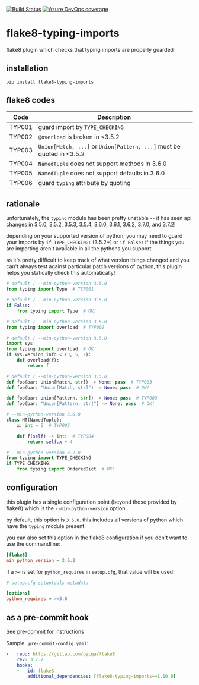 [![Build Status](https://dev.azure.com/asottile/asottile/_apis/build/status/asottile.flake8-typing-imports?branchName=master)](https://dev.azure.com/asottile/asottile/_build/latest?definitionId=23&branchName=master)
[![Azure DevOps coverage](https://img.shields.io/azure-devops/coverage/asottile/asottile/23/master.svg)](https://dev.azure.com/asottile/asottile/_build/latest?definitionId=23&branchName=master)

flake8-typing-imports
=====================

flake8 plugin which checks that typing imports are properly guarded

## installation

`pip install flake8-typing-imports`

## flake8 codes

| Code   | Description                                                           |
|--------|-----------------------------------------------------------------------|
| TYP001 | guard import by `TYPE_CHECKING`                                       |
| TYP002 | `@overload` is broken in <3.5.2                                       |
| TYP003 | `Union[Match, ...]` or `Union[Pattern, ...]` must be quoted in <3.5.2 |
| TYP004 | `NamedTuple` does not support methods in 3.6.0                        |
| TYP005 | `NamedTuple` does not support defaults in 3.6.0                       |
| TYP006 | guard `typing` attribute by quoting                                   |

## rationale

unfortunately, the `typing` module has been pretty unstable -- it has seen api
changes in 3.5.0, 3.5.2, 3.5.3, 3.5.4, 3.6.0, 3.6.1, 3.6.2, 3.7.0, and 3.7.2!

depending on your supported version of python, you may need to guard your
imports by `if TYPE_CHECKING:` (3.5.2+) or `if False:` if the things you are
importing aren't available in all the pythons you support.

as it's pretty difficult to keep track of what version things changed and you
can't always test against particular patch versions of python, this plugin
helps you statically check this automatically!

```python
# default / --min-python-version 3.5.0
from typing import Type  # TYP001
```

```python
# default / --min-python-version 3.5.0
if False:
    from typing import Type  # OK!
```

```python
# default / --min-python-version 3.5.0
from typing import overload  # TYP002
```

```python
# default / --min-python-version 3.5.0
import sys
from typing import overload  # OK!
if sys.version_info < (3, 5, 2):
    def overload(f):
        return f
```

```python
# default / --min-python-version 3.5.0
def foo(bar: Union[Match, str]) -> None: pass  # TYP003
def foo(bar: "Union[Match, str]") -> None: pass  # OK!

def foo(bar: Union[Pattern, str]) -> None: pass  # TYP003
def foo(bar: "Union[Pattern, str]") -> None: pass  # OK!
```

```python
# --min-python-version 3.6.0
class NT(NamedTuple):
    x: int = 5  # TYP005

    def f(self) -> int:  # TYP004
        return self.x + 4
```

```python
# --min-python-version 3.7.0
from typing import TYPE_CHECKING
if TYPE_CHECKING:
    from typing import OrderedDict  # OK!
```

## configuration

this plugin has a single configuration point (beyond those provided by flake8)
which is the `--min-python-version` option.

by default, this option is `3.5.0`.  this includes all versions of python
which have the `typing` module present.

you can also set this option in the flake8 configuration if you don't want
to use the commandline:

```ini
[flake8]
min_python_version = 3.6.2
```

if a `>=` is set for `python_requires` in `setup.cfg`, that value will be used:

```ini
# setup.cfg setuptools metadata

[options]
python_requires = >=3.6
```

## as a pre-commit hook

See [pre-commit](https://github.com/pre-commit/pre-commit) for instructions

Sample `.pre-commit-config.yaml`:

```yaml
-   repo: https://gitlab.com/pycqa/flake8
    rev: 3.7.7
    hooks:
    -   id: flake8
        additional_dependencies: [flake8-typing-imports==1.10.0]
```
